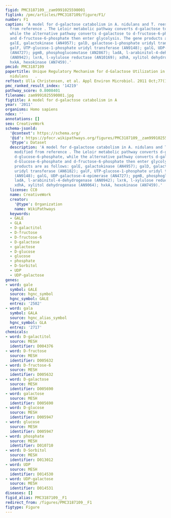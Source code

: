 ```yaml
---
figid: PMC3187109__zam9991025590001
figlink: /pmc/articles/PMC3187109/figure/F1/
number: F1
caption: 'A model for d-galactose catabolism in A. nidulans and T. reesei as modified
  from reference . The Leloir metabolic pathway converts d-galactose to d-glucose-6-phosphate,
  while the alternative pathway converts d-galactose to d-fructose-6-phosphate. d-Glucose-6-phosphate
  and d-fructose-6-phosphate then enter glycolysis. The gene products are as follows:
  galE, galactokinase (AN4957); galD, galactose-1-phosphate uridyl transferase (AN6182);
  galF, UTP-glucose-1-phosphate uridyl transferase (AN9148); galG, UDP-galactose-4-epimerase
  (AN4727); pgmB, phosphoglucomutase (AN2867); ladA, l-arabinitol-4-dehydrogenase
  (AN0942); lxrA, l-xylulose reductase (AN10169); xdhA, xylitol dehydrogenase (AN9064);
  hxkA, hexokinase (AN7459).'
pmcid: PMC3187109
papertitle: Unique Regulatory Mechanism for d-Galactose Utilization in Aspergillus
  nidulans   .
reftext: Ulla Christensen, et al. Appl Environ Microbiol. 2011 Oct;77(19):7084-7087.
pmc_ranked_result_index: '14219'
pathway_score: 0.8008401
filename: zam9991025590001.jpg
figtitle: A model for d-galactose catabolism in A
year: '2011'
organisms: Homo sapiens
ndex: ''
annotations: []
seo: CreativeWork
schema-jsonld:
  '@context': https://schema.org/
  '@id': https://pfocr.wikipathways.org/figures/PMC3187109__zam9991025590001.html
  '@type': Dataset
  description: 'A model for d-galactose catabolism in A. nidulans and T. reesei as
    modified from reference . The Leloir metabolic pathway converts d-galactose to
    d-glucose-6-phosphate, while the alternative pathway converts d-galactose to d-fructose-6-phosphate.
    d-Glucose-6-phosphate and d-fructose-6-phosphate then enter glycolysis. The gene
    products are as follows: galE, galactokinase (AN4957); galD, galactose-1-phosphate
    uridyl transferase (AN6182); galF, UTP-glucose-1-phosphate uridyl transferase
    (AN9148); galG, UDP-galactose-4-epimerase (AN4727); pgmB, phosphoglucomutase (AN2867);
    ladA, l-arabinitol-4-dehydrogenase (AN0942); lxrA, l-xylulose reductase (AN10169);
    xdhA, xylitol dehydrogenase (AN9064); hxkA, hexokinase (AN7459).'
  license: CC0
  name: CreativeWork
  creator:
    '@type': Organization
    name: WikiPathways
  keywords:
  - GALE
  - GLA
  - D-galactitol
  - D-fructose
  - D-fructose-6
  - D-galactose
  - galactose
  - D-glucose
  - glucose
  - phosphate
  - D-Sorbitol
  - UDP
  - UDP-galactose
genes:
- word: gale
  symbol: GALE
  source: hgnc_symbol
  hgnc_symbol: GALE
  entrez: '2582'
- word: gala
  symbol: GALA
  source: hgnc_alias_symbol
  hgnc_symbol: GLA
  entrez: '2717'
chemicals:
- word: D-galactitol
  source: MESH
  identifier: D004376
- word: D-fructose
  source: MESH
  identifier: D005632
- word: D-fructose-6
  source: MESH
  identifier: D005632
- word: D-galactose
  source: MESH
  identifier: D005690
- word: galactose
  source: MESH
  identifier: D005690
- word: D-glucose
  source: MESH
  identifier: D005947
- word: glucose
  source: MESH
  identifier: D005947
- word: phosphate
  source: MESH
  identifier: D010710
- word: D-Sorbitol
  source: MESH
  identifier: D013012
- word: UDP
  source: MESH
  identifier: D014530
- word: UDP-galactose
  source: MESH
  identifier: D014531
diseases: []
figid_alias: PMC3187109__F1
redirect_from: /figures/PMC3187109__F1
figtype: Figure
---
```

